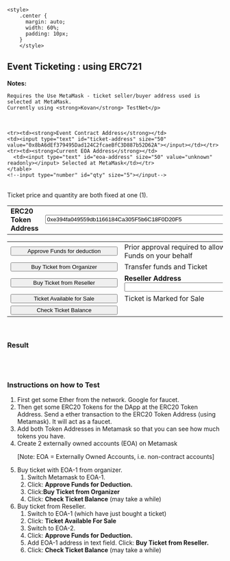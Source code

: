 <!DOCTYPE html>
<html>
<head>
  <meta charset="utf-8">
  <script src="https://cdn.jsdelivr.net/gh/ethereum/web3.js@1.0.0-beta.34/dist/web3.min.js"></script>
</head>
<body>
    <meta name="viewport" content="width=device-width, initial-scale=1">
    <link rel="stylesheet" href="https://www.w3schools.com/w3css/4/w3.css">
    <link rel="stylesheet" href="https://www.w3schools.com/lib/w3-colors-flat.css">

    <style>
        .center {
          margin: auto;
          width: 60%;
          padding: 10px;
        }
        </style>

<div class="w3-display-container center">

<div class="w3-card w3-red">
    <h2>Event Ticketing : using ERC721</h2>
</div>

<div class="w3-card">
    <p><Strong>Notes:</Strong>
    
    Requires the Use MetaMask - ticket seller/buyer address used is selected at MetaMask.
    Currently using <strong>Kovan</strong> TestNet</p>
 
  </div>
  <br> 
  <div class="w3-card w3-flat-green-sea">
    <table>
    <tr><td><strong>ERC20 Token Address</strong></td>
    <td><input type="text" id="token-address" size="50" value="0xe394fa049559db1166184Ca305F5b6C18F0D20F5"></input></td></tr>
    
    <tr><td><strong>Event Contract Address</strong></td>
    <td><input type="text" id="ticket-address" size="50" value="0x8bA6dEf379495Dad124C2fcaeBfC3D887b52D62A"></input></td></tr>
    <tr><td><strong>Current EOA Address</strong></td>
      <td><input type="text" id="eoa-address" size="50" value="unknown" readonly></input> Selected at MetaMask</td></tr>
    </table>
    <!--input type="number" id="qty" size="5"></input-->
  </div>
  
  <br>
  Ticket price and quantity are both fixed at one (1).
  <div class="w3-card w3-flat-green-sea">
    <table>
     <tr><td>
    <div><button id="approveTicketBtn" onclick="approveTicket()" style="width:250px">Approve Funds for deduction</button></div>
    </td><td>Prior approval required to allow Contracts to transfer Funds on your behalf</td></tr>
     <tr><td>
    <div><button id="buyTicketBtn" onclick="buyTicket()" style="width:250px">Buy Ticket from Organizer</button></div>
  </td><td>Transfer funds and Ticket</td></tr>
  <tr><td>
    <div><button id="buyTicketResellerBtn" onclick="buyTicketReseller()" style="width:250px">Buy Ticket from Reseller</button>
    </td><td><strong>Reseller Address</strong> <input type="text" id="seller-address" size="50"></input></div></td>
  </td></tr>
  <tr><td>
    <div><button id="sellTicketBtn" onclick="ticketToSell()" style="width:250px">Ticket Available for Sale</button></div>
  </td><td>Ticket is Marked for Sale</td></tr>
  <tr><td>
    <div><button id="balTicketBtn" onclick="balTicket()"  style="width:250px">Check Ticket Balance</button></div>
  </td></tr>
  </table>
  <br>
  </div>
  
  <div class="w3-card w3-cyan">
    <h3>Result</h3>
    <p><span id="approve-result"></span> </p>
    <p><span id="buy-result"></span></p>
    <p><span id="balance-result"></span></p>
    <p><span id="sell-result"></span></p>
    <br>
    <br>
  </div>
  
  <div class="w3-card w3-teal">
    <h3>Instructions on how to Test</h3>
  </div>
  
  <div class="w3-card">
    <OL><LI>First get some Ether from the network. Google for faucet.</LI>
    <LI>Then get some ERC20 Tokens for the DApp at the ERC20 Token Address. Send a ether transaction to the ERC20 Token Address (using Metamask). 
      It will act as a faucet.<br>
     <li> Add both Token Addresses in Metamask so that you can see how much tokens you have.</li>
    </LI>
      <LI>Create 2 externally owned accounts (EOA) on Metamask</LI>
    <p>[Note: EOA = Externally Owned Accounts, i.e. non-contract accounts]</p>
  <li>Buy ticket with EOA-1 from organizer. 
    <ol><li>Switch Metamask to EOA-1.</li>
        <li>Click: <strong>Approve Funds for Deduction.</strong></li>
        <li>Click:<strong>Buy Ticket from Organizer</strong></li>
    <li>Click: <strong>Check Ticket Balance</strong> (may take a while)</li>
    </ol>
    </li>
    <LI>Buy ticket from Reseller. 
    <ol>
    <li>Switch to EOA-1 (which have just bought a ticket)</li>
    <li>Click: <strong>Ticket Available For Sale</strong></li>
    <li>Switch to EOA-2.</li>
    <li>Click: <strong>Approve Funds for Deduction.</strong></li>
    <li>Add EOA-1 address in text field. Click: <strong>Buy Ticket from Reseller.</strong></li>
    <li>Click: <strong>Check Ticket Balance</strong> (may take a while)</li>
  </ol>
  </LI>
  </OL>
  </div>
  <br>

</div>

<script>

    var web3;
    var tokenContract;
	  var ticketContract;
    var ticketAddress;
    var tokenAddress;
    var account;
    var decimal;

	function getEventTicketContract(TicketAddress){
		let minABI=[
    { "constant": false, "inputs": [ { "name": "to", "type": "address" }, { "name": "tokenId", "type": "uint256" } ], "name": "approve", "outputs": [], "payable": false, "stateMutability": "nonpayable", "type": "function" }, { "constant": false, "inputs": [ { "name": "buyer", "type": "address" } ], "name": "buyTicket", "outputs": [], "payable": false, "stateMutability": "nonpayable", "type": "function" }, { "constant": false, "inputs": [ { "name": "seller", "type": "address" }, { "name": "buyer", "type": "address" } ], "name": "buyTicketFromReseller", "outputs": [], "payable": false, "stateMutability": "nonpayable", "type": "function" }, { "constant": false, "inputs": [ { "name": "seller", "type": "address" } ], "name": "markForSale", "outputs": [], "payable": false, "stateMutability": "nonpayable", "type": "function" }, { "constant": false, "inputs": [ { "name": "from", "type": "address" }, { "name": "to", "type": "address" }, { "name": "tokenId", "type": "uint256" } ], "name": "safeTransferFrom", "outputs": [], "payable": false, "stateMutability": "nonpayable", "type": "function" }, { "constant": false, "inputs": [ { "name": "from", "type": "address" }, { "name": "to", "type": "address" }, { "name": "tokenId", "type": "uint256" }, { "name": "_data", "type": "bytes" } ], "name": "safeTransferFrom", "outputs": [], "payable": false, "stateMutability": "nonpayable", "type": "function" }, { "constant": false, "inputs": [ { "name": "to", "type": "address" }, { "name": "approved", "type": "bool" } ], "name": "setApprovalForAll", "outputs": [], "payable": false, "stateMutability": "nonpayable", "type": "function" }, { "anonymous": false, "inputs": [ { "indexed": true, "name": "from", "type": "address" }, { "indexed": true, "name": "to", "type": "address" }, { "indexed": true, "name": "tokenId", "type": "uint256" } ], "name": "Transfer", "type": "event" }, { "anonymous": false, "inputs": [ { "indexed": true, "name": "owner", "type": "address" }, { "indexed": true, "name": "approved", "type": "address" }, { "indexed": true, "name": "tokenId", "type": "uint256" } ], "name": "Approval", "type": "event" }, { "anonymous": false, "inputs": [ { "indexed": true, "name": "owner", "type": "address" }, { "indexed": true, "name": "operator", "type": "address" }, { "indexed": false, "name": "approved", "type": "bool" } ], "name": "ApprovalForAll", "type": "event" }, { "constant": false, "inputs": [ { "name": "buyer", "type": "address" } ], "name": "transferERC20Token", "outputs": [], "payable": false, "stateMutability": "nonpayable", "type": "function" }, { "constant": false, "inputs": [ { "name": "from", "type": "address" }, { "name": "to", "type": "address" }, { "name": "tokenId", "type": "uint256" } ], "name": "transferFrom", "outputs": [], "payable": false, "stateMutability": "nonpayable", "type": "function" }, { "inputs": [ { "name": "name", "type": "string" }, { "name": "symbol", "type": "string" }, { "name": "maxSupply", "type": "uint256" }, { "name": "ticketPrice", "type": "uint256" }, { "name": "startDate", "type": "uint256" }, { "name": "endDate", "type": "uint256" }, { "name": "ERC20Address", "type": "address" } ], "payable": false, "stateMutability": "nonpayable", "type": "constructor" }, { "constant": false, "inputs": [ { "name": "seller", "type": "address" } ], "name": "unmarkForSale", "outputs": [], "payable": false, "stateMutability": "nonpayable", "type": "function" }, { "constant": true, "inputs": [ { "name": "owner", "type": "address" } ], "name": "balanceOf", "outputs": [ { "name": "", "type": "uint256" } ], "payable": false, "stateMutability": "view", "type": "function" }, { "constant": true, "inputs": [], "name": "baseURI", "outputs": [ { "name": "", "type": "string" } ], "payable": false, "stateMutability": "view", "type": "function" }, { "constant": true, "inputs": [ { "name": "tokenId", "type": "uint256" } ], "name": "getApproved", "outputs": [ { "name": "", "type": "address" } ], "payable": false, "stateMutability": "view", "type": "function" }, { "constant": true, "inputs": [ { "name": "seller", "type": "address" } ], "name": "getTokenIdForSale", "outputs": [ { "name": "", "type": "uint256" } ], "payable": false, "stateMutability": "view", "type": "function" }, { "constant": true, "inputs": [ { "name": "owner", "type": "address" }, { "name": "operator", "type": "address" } ], "name": "isApprovedForAll", "outputs": [ { "name": "", "type": "bool" } ], "payable": false, "stateMutability": "view", "type": "function" }, { "constant": true, "inputs": [ { "name": "seller", "type": "address" } ], "name": "isMarkForSale", "outputs": [ { "name": "", "type": "uint256" } ], "payable": false, "stateMutability": "view", "type": "function" }, { "constant": true, "inputs": [], "name": "name", "outputs": [ { "name": "", "type": "string" } ], "payable": false, "stateMutability": "view", "type": "function" }, { "constant": true, "inputs": [ { "name": "tokenId", "type": "uint256" } ], "name": "ownerOf", "outputs": [ { "name": "", "type": "address" } ], "payable": false, "stateMutability": "view", "type": "function" }, { "constant": true, "inputs": [ { "name": "interfaceId", "type": "bytes4" } ], "name": "supportsInterface", "outputs": [ { "name": "", "type": "bool" } ], "payable": false, "stateMutability": "view", "type": "function" }, { "constant": true, "inputs": [], "name": "symbol", "outputs": [ { "name": "", "type": "string" } ], "payable": false, "stateMutability": "view", "type": "function" }, { "constant": true, "inputs": [ { "name": "buyer", "type": "address" } ], "name": "testEnoughFunds", "outputs": [ { "name": "ret", "type": "bool" } ], "payable": false, "stateMutability": "view", "type": "function" }, { "constant": true, "inputs": [ { "name": "index", "type": "uint256" } ], "name": "tokenByIndex", "outputs": [ { "name": "", "type": "uint256" } ], "payable": false, "stateMutability": "view", "type": "function" }, { "constant": true, "inputs": [ { "name": "owner", "type": "address" }, { "name": "index", "type": "uint256" } ], "name": "tokenOfOwnerByIndex", "outputs": [ { "name": "", "type": "uint256" } ], "payable": false, "stateMutability": "view", "type": "function" }, { "constant": true, "inputs": [ { "name": "tokenId", "type": "uint256" } ], "name": "tokenURI", "outputs": [ { "name": "", "type": "string" } ], "payable": false, "stateMutability": "view", "type": "function" }, { "constant": true, "inputs": [], "name": "totalSupply", "outputs": [ { "name": "", "type": "uint256" } ], "payable": false, "stateMutability": "view", "type": "function" } ]
		;
		return new web3.eth.Contract(minABI, TicketAddress);
    }
	
    function getERC20TokenContract(tokenAddress) {
      let minABI = [
   {"constant":false,"inputs":[{"name":"account","type":"address"}],"name":"addPauser","outputs":[],"payable":false,"stateMutability":"nonpayable","type":"function"},
	 {"constant":false,"inputs":[{"name":"spender","type":"address"},{"name":"value","type":"uint256"}],"name":"approve","outputs":[{"name":"","type":"bool"}],"payable":false,"stateMutability":"nonpayable","type":"function"},
	 {"constant":false,"inputs":[{"name":"amount","type":"uint256"}],"name":"burn","outputs":[{"name":"","type":"bool"}],"payable":false,"stateMutability":"nonpayable","type":"function"},
	 {"constant":false,"inputs":[{"name":"spender","type":"address"},{"name":"subtractedValue","type":"uint256"}],"name":"decreaseAllowance","outputs":[{"name":"","type":"bool"}],"payable":false,"stateMutability":"nonpayable","type":"function"},
	 {"constant":false,"inputs":[{"name":"spender","type":"address"},{"name":"addedValue","type":"uint256"}],"name":"increaseAllowance","outputs":[{"name":"","type":"bool"}],"payable":false,"stateMutability":"nonpayable","type":"function"},
	 {"constant":false,"inputs":[],"name":"pause","outputs":[],"payable":false,"stateMutability":"nonpayable","type":"function"},{"anonymous":false,"inputs":[{"indexed":false,"name":"account","type":"address"}],"name":"Paused","type":"event"},{"anonymous":false,"inputs":[{"indexed":true,"name":"account","type":"address"}],"name":"PauserAdded","type":"event"},{"anonymous":false,"inputs":[{"indexed":true,"name":"account","type":"address"}],"name":"PauserRemoved","type":"event"},
	 {"constant":false,"inputs":[],"name":"renounceOwnership","outputs":[],"payable":false,"stateMutability":"nonpayable","type":"function"},{"constant":false,"inputs":[],"name":"renouncePauser","outputs":[],"payable":false,"stateMutability":"nonpayable","type":"function"},{"constant":false,"inputs":[{"name":"to","type":"address"},{"name":"value","type":"uint256"}],"name":"transfer","outputs":[{"name":"","type":"bool"}],"payable":false,"stateMutability":"nonpayable","type":"function"},
	 {"anonymous":false,"inputs":[{"indexed":true,"name":"from","type":"address"},{"indexed":true,"name":"to","type":"address"},{"indexed":false,"name":"value","type":"uint256"}],"name":"Transfer","type":"event"},
	 {"anonymous":false,"inputs":[{"indexed":true,"name":"owner","type":"address"},{"indexed":true,"name":"spender","type":"address"},{"indexed":false,"name":"value","type":"uint256"}],"name":"Approval","type":"event"},
	 {"anonymous":false,"inputs":[{"indexed":true,"name":"previousOwner","type":"address"},{"indexed":true,"name":"newOwner","type":"address"}],"name":"OwnershipTransferred","type":"event"},
	 {"constant":false,"inputs":[{"name":"from","type":"address"},{"name":"to","type":"address"},{"name":"value","type":"uint256"}],"name":"transferFrom","outputs":[{"name":"","type":"bool"}],"payable":false,"stateMutability":"nonpayable","type":"function"},
	 {"constant":false,"inputs":[{"name":"newOwner","type":"address"}],"name":"transferOwnership","outputs":[],"payable":false,"stateMutability":"nonpayable","type":"function"},{"inputs":[],"payable":false,"stateMutability":"nonpayable","type":"constructor"},
	 {"constant":false,"inputs":[],"name":"unpause","outputs":[],"payable":false,"stateMutability":"nonpayable","type":"function"},
	 {"anonymous":false,"inputs":[{"indexed":false,"name":"account","type":"address"}],"name":"Unpaused","type":"event"},
	 {"constant":true,"inputs":[{"name":"owner","type":"address"},{"name":"spender","type":"address"}],"name":"allowance","outputs":[{"name":"","type":"uint256"}],"payable":false,"stateMutability":"view","type":"function"},
	 {"constant":true,"inputs":[{"name":"account","type":"address"}],"name":"balanceOf","outputs":[{"name":"","type":"uint256"}],"payable":false,"stateMutability":"view","type":"function"},
	 {"constant":true,"inputs":[],"name":"decimals","outputs":[{"name":"","type":"uint8"}],"payable":false,"stateMutability":"view","type":"function"},
	 {"constant":true,"inputs":[],"name":"isOwner","outputs":[{"name":"","type":"bool"}],"payable":false,"stateMutability":"view","type":"function"},
	 {"constant":true,"inputs":[{"name":"account","type":"address"}],"name":"isPauser","outputs":[{"name":"","type":"bool"}],"payable":false,"stateMutability":"view","type":"function"},
	 {"constant":true,"inputs":[],"name":"name","outputs":[{"name":"","type":"string"}],"payable":false,"stateMutability":"view","type":"function"},
	 {"constant":true,"inputs":[],"name":"owner","outputs":[{"name":"","type":"address"}],"payable":false,"stateMutability":"view","type":"function"},
	 {"constant":true,"inputs":[],"name":"paused","outputs":[{"name":"","type":"bool"}],"payable":false,"stateMutability":"view","type":"function"},
	 {"constant":true,"inputs":[],"name":"symbol","outputs":[{"name":"","type":"string"}],"payable":false,"stateMutability":"view","type":"function"},
	 {"constant":true,"inputs":[],"name":"totalSupply","outputs":[{"name":"","type":"uint256"}],"payable":false,"stateMutability":"view","type":"function"}
      ];
      return new web3.eth.Contract(minABI, tokenAddress);
    }
    function getEventTicketContractAddress() {
      ticketAddress = document.getElementById('ticket-address').value;
      if(web3.utils.isAddress(ticketAddress)){
        if(ticketAddress != "") {
          ticketContract = getEventTicketContract(ticketAddress);
          console.log("got contractAddress "+ticketAddress)
        }
      }
      else {
        alert("Contract Address failed checksum!");
      }
    }

    function getTokenContractAddress() {
      tokenAddress = document.getElementById('token-address').value;
      if(web3.utils.isAddress(tokenAddress)){
        if(tokenAddress != "") {
          tokenContract = getERC20TokenContract(tokenAddress);
          console.log("got tokenAddress "+tokenAddress)
        }
      }
      else {
        alert("Token Address failed checksum!");
      }
    }
    function approveTransfer(buyer, value){ //value must equal ticket price
	  //buyer approve of ticket contract to transfer fees on her behalf
      tokenContract.methods.approve(ticketAddress,value).send({from: buyer})
      .on('transactionHash', (txHash) => {
        document.getElementById('approve-result').innerText = "Approve Success - Transaction Hash = " + txHash;
        document.getElementById('balance-result').innerText="";
      })
      .on('error', (error, receipt) => {
        document.getElementById('approve-result').innerText = "Approve Error: "+ buyer+" "+ error;
        document.getElementById('balance-result').innerText="";
        //log error address here
        console.log('Error : '+buyer);
      });
      console.log("buyer="+buyer);
    }

    function transferToken(buyer) {
	  //ticket contract transfer funds from buyer account which was prior approved
      ticketContract.methods.buyTicket(buyer).send({from: buyer})
      .on('transactionHash', (txHash) => {
        document.getElementById('buy-result').innerText = "Transfer Success - Transaction Hash = " + txHash;
        document.getElementById('balance-result').innerText="";
      })
      .on('error', (error, receipt) => {
        document.getElementById('buy-result').innerText = "Transfer Error: "+ buyer+" "+ error;
        document.getElementById('balance-result').innerText="";
        //log error address here
        console.log('Error : '+buyer);
      });
    }
    function approveTicket(){
      approveTransfer(account,1);
    }
    function buyTicket() {
      //transfer to EventTicket Contract
      transferToken(account); //should get ticket price first
    }

    function buyTicketReseller(){
      seller = document.getElementById('seller-address').value;
      console.log("seller: "+seller);
	  //ticket contract transfer funds from buyer account (prior approval required) to reseller account
    ticketContract.methods.buyTicketFromReseller(seller, account).send({from: account})
      .on('transactionHash', (txHash) => {
        document.getElementById('buy-result').innerText = "Transfer Success - Transaction Hash = " + txHash;
        document.getElementById('balance-result').innerText="";
      })
      .on('error', (error, receipt) => {
        document.getElementById('buy-result').innerText = "Transfer Error: "+ account+" "+ error;
        //log error address here
        document.getElementById('balance-result').innerText="";
        console.log('Error : '+account);
      });
    }

    function balTicket(){
      getBalanceOf(account);
    }
    function getBalanceOf(buyer){
      getEventTicketContractAddress();
      ticketContract.methods.symbol().call().then((result)=>{
          //document.getElementById('balance-result').innerText="Ticket Symbol="+result;
          sym=result;
          console.log(result);
      });
      ticketContract.methods.balanceOf(buyer).call().then((result)=>{
          document.getElementById('balance-result').innerText="Ticket "+sym+" Balance="+result;
          console.log(result);
          document.getElementById('buy-result').innerText = "";
          document.getElementById('sell-result').innerText="";
          document.getElementById('approve-result').innerText ="";
      });
    }
    function getERC20TokenBalance(walletAddress, callback) {

        tokenContract.methods.balanceOf(walletAddress).call().then((result)=>{
          var res = web3.utils.toBN(result);
          res = res / (10 ** decimal);
          document.getElementById('balance-result').innerText=res;
          console.log(res)
      });
    }
    function ticketToSell(){
      var res=0;
      ticketContract.methods.markForSale(account).send({from: account}).then((result)=>{
        console.log(result);
        ticketContract.methods.getTokenIdForSale(account).call().then((result)=>{
          document.getElementById('sell-result').innerText=result;
          res=result; //should tokenId if greater than 0
          console.log('Sell='+result);
          if(res>0){
            ticketContract.methods.approve(ticketAddress,res).send({from: account}).then((result)=>{
              document.getElementById('sell-result').innerText+=" approved";
              console.log('Sell='+result);
              });
          }
        });
      });
    }
    function getBalance(){
      var tokenAddress = document.getElementById('token-address').value;
      var walletAddress = document.getElementById('wallet-address').value;
      let decimals = web3.utils.toBN(document.getElementById('decimals').value);
      var amount = web3.utils.toBN(document.getElementById('amount').value);
      
      var sendValue = amount.mul(web3.utils.toBN(10).pow(decimals));
      console.log("decimals "+decimals.toString());
      getTokenContractAddress();
      getERC20TokenBalance(walletAddress);
    }
    function getERC20TokenDecimals(callback) {
      tokenContract.methods.decimals().call((error, decimals) => {
        callback(decimals);
        decimal=decimals;
      });
    }
    window.addEventListener('load', async () => {
    // Modern dapp browsers...
    if (window.ethereum) {
      window.web3 = new Web3(ethereum);
      try {
        // Request account access if needed
        await ethereum.enable();
        console.log(web3.version);
        getAccounts();
        // send_something();
      } catch (error) {
        console.log(error);
        // User denied account access...
      }
    }
    // Legacy dapp browsers...
    else if (window.web3) {
      window.web3 = new Web3(web3.currentProvider);
      console.log(web3.version);
      getaccounts();
    }
    // Non-dapp browsers...
    else {
      console.log('Non-Ethereum browser detected. You should consider trying MetaMask!');
  }
});
function setAccount(){
    document.getElementById('eoa-address').value = account;
}

function getAccounts(){
  var accountInterval = setInterval(function() {
        web3.eth.getAccounts((error, address) => {
          if (address[0] !== account) {
            account = address[0];
            console.log("Account: "+account);
            setAccount();
          }
        });

      }, 300);
		  getTokenContractAddress();
		  getEventTicketContractAddress();
      
}


  </script>
 
</body>
</html>
